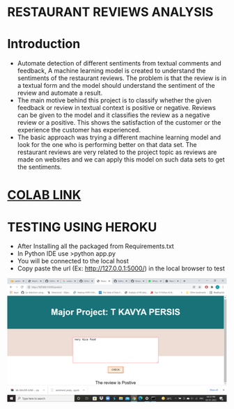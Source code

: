 # RESTAURANT REVIEWS ANALYSIS




# Introduction

- Automate detection of different sentiments from textual comments and feedback, A machine learning model is created to understand the sentiments of the restaurant reviews. The problem is that the review is in a textual form and the model should understand the sentiment of the review and automate a result. 
- The main motive behind this project is to classify whether the given feedback or review in textual context is positive or negative. 
Reviews can be given to the model and it classifies the review as a negative review or a positive. This shows the satisfaction of the customer or the experience the customer has experienced.
- The basic approach was trying a different machine learning model and look for the one who is performing better on that data set. The restaurant reviews are very related to the project topic as reviews are made on websites and we can apply this model on such data sets to get the sentiments.


# [COLAB LINK](https://colab.research.google.com/drive/1X4T6SLzLkZ5kBIr4dI7MjuTBX0pjSDHp?usp=sharing)

# TESTING USING HEROKU

- After Installing all the packaged from Requirements.txt
- In Python IDE use >python app.py
- You will be connected to the local host
- Copy paste the url (Ex: http://127.0.0.1:5000/) in the local browser to test
<img src= "Report Documents/Screenshot (468).png">





